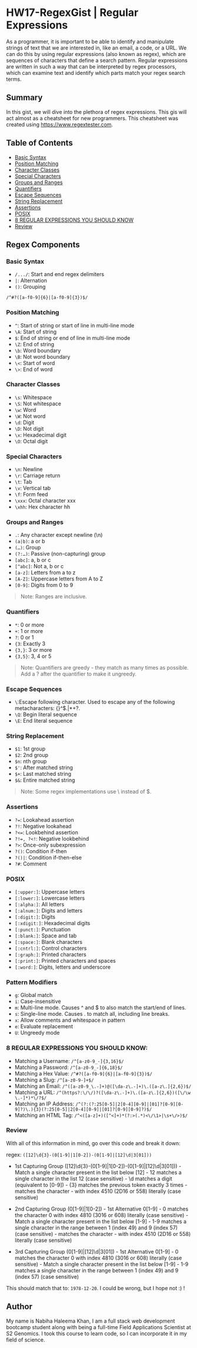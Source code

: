 # HW17-RegexGist | Regular Expressions

As a programmer, it is important to be able to identify and manipulate strings of text that we are interested in, like an email, a code, or a URL. We can do this by using regular expressions (also known as regex), which are sequences of characters that define a search pattern. Regular expressions are written in such a way that can be interpreted by regex processors, which can examine text and identify which parts match your regex search terms.

## Summary

In this gist, we will dive into the plethora of regex expressions. This gis will act almost as a cheatsheet for new programmers. This cheatsheet was created using https://www.regextester.com. 

## Table of Contents

- [Basic Syntax](#basic-syntax)
- [Position Matching](#position-matching)
- [Character Classes](#character-classes)
- [Special Characters](#special-characters)
- [Groups and Ranges](#groups-and-Ranges)
- [Quantifiers](#quantifiers)
- [Escape Sequences](#escape-sequences)
- [String Replacement](#string-replacement)
- [Assertions](#assertions)
- [POSIX](#POSIX)
- [8 REGULAR EXPRESSIONS YOU SHOULD KNOW](#8-regular-expressions-you-should-know)
- [Review](#review)

## Regex Components

### Basic Syntax

- `/.../`: Start and end regex delimiters
- `|`: Alternation
- `()`: Grouping

`/^#?([a-f0-9]{6}|[a-f0-9]{3})$/`

### Position Matching

- `^`: Start of string or start of line in multi-line mode
- `\A`: Start of string
- `$`: End of string or end of line in multi-line mode
- `\Z`: End of string
- `\b`: Word boundary
- `\B`: Not word boundary
- `\<`: Start of word
- `\>`: End of word

### Character Classes

- `\s`: Whitespace
- `\S`: Not whitespace
- `\w`: Word
- `\W`: Not word
- `\d`: Digit
- `\D`: Not digit
- `\x`: Hexade­cimal digit
- `\O`: Octal digit

### Special Characters

- `\n`: Newline
- `\r`: Carriage return
- `\t`: Tab
- `\v`: Vertical tab
- `\f`: Form feed
- `\xxx`: Octal character xxx
- `\xhh`: Hex character hh


### Groups and Ranges

- `.`: Any character except newline (\n)
- `(a|b)`: a or b
- `(…)`: Group
- `(?:…)`: Passive (non-c­apt­uring) group
- `[abc]`: a, b or c
- `[^abc]`: Not a, b or c
- `[a-z]`: Letters from a to z
- `[A-Z]`: Uppercase letters from A to Z
- `[0-9]`: Digits from 0 to 9

> Note: Ranges are inclusive.

### Quantifiers

- `*`: 0 or more
- `+`: 1 or more
- `?`: 0 or 1
- `{3`: Exactly 3
- `{3,}`: 3 or more
- `{3,5}`: 3, 4 or 5

> Note: Quantifiers are greedy - they match as many times as possible. Add a ? after the quantifier to make it ungreedy.


### Escape Sequences

- `\`:Escape following character. Used to escape any of the following metacharacters: {}[]()^$.|*+?\.
- `\Q`: Begin literal sequence
- `\E`: End literal sequence


### String Replacement

- `$1`: 1st group
- `$2`: 2nd group
- `$n`: nth group
- `$'`: After matched string
- `$+`: Last matched string
- `$&`: Entire matched string

> Note: Some regex implem­ent­ations use \ instead of $.


### Assertions

- `?=`: Lookahead assertion
- `?!`: Negative lookahead
- `?<=`: Lookbehind assertion
- ``?!=, ?<!``: Negative lookbehind
- `?>`: Once-only subexp­ression
- `?()`: Condition if-then
- `?()|`: Condition if-then-else
- `?#`: Comment


### POSIX

- `[:upper:]`: Uppercase letters
- `[:lower:]`: Lowercase letters
- `[:alpha:]`: All letters
- `[:alnum:]`: Digits and letters
- `[:digit:]`: Digits
- `[:xdigit:]`: Hexade­cimal digits
- `[:punct:]`: Punctu­ation
- `[:blank:]`: Space and tab
- `[:space:]`: Blank characters
- `[:cntrl:]`: Control characters
- `[:graph:]`: Printed characters
- `[:print:]`: Printed characters and spaces
- `[:word:]`: Digits, letters and underscore


### Pattern Modifiers

- `g`: Global match
- `i`: Case-i­nse­nsitive
- `m`: Multi-line mode. Causes ^ and $ to also match the start/end of lines.
- `s`: Single-line mode. Causes . to match all, including line breaks.
- `x`: Allow comments and whitespace in pattern
- `e`: Evaluate replac­ement
- `U`: Ungreedy mode

### 8 REGULAR EXPRESSIONS YOU SHOULD KNOW:

- Matching a Username: `/^[a-z0-9_-]{3,16}$/`
- Matching a Password: `/^[a-z0-9_-]{6,18}$/`
- Matching a Hex Value: `/^#?([a-f0-9]{6}|[a-f0-9]{3})$/`
- Matching a Slug: `/^[a-z0-9-]+$/`
- Matching an Email: `/^([a-z0-9_\.-]+)@([\da-z\.-]+)\.([a-z\.]{2,6})$/`
- Matching a URL: `/^(https?:\/\/)?([\da-z\.-]+)\.([a-z\.]{2,6})([\/\w \.-]*)*\/?$/`
- Matching an IP Address: `/^(?:(?:25[0-5]|2[0-4][0-9]|[01]?[0-9][0-9]?)\.){3}(?:25[0-5]|2[0-4][0-9]|[01]?[0-9][0-9]?)$/`
- Matching an HTML Tag: `/^<([a-z]+)([^<]+)*(?:>(.*)<\/\1>|\s+\/>)$/`

### Review

With all of this information in mind, go over this code and break it down:

regex: `([12]\d{3}-(0[1-9]|1[0-2])-(0[1-9]|[12]\d|3[01]))`


-   1st Capturing Group ([12]\d{3}-(0[1-9]|1[0-2])-(0[1-9]|[12]\d|3[01]))
        - Match a single character present in the list below [12]
        - 12 matches a single character in the list 12 (case sensitive)
        - \d matches a digit (equivalent to [0-9])
        - {3} matches the previous token exactly 3 times
        - matches the character - with index 4510 (2D16 or 558) literally (case sensitive)

-   2nd Capturing Group (0[1-9]|1[0-2])
        - 1st Alternative 0[1-9]
        - 0 matches the character 0 with index 4810 (3016 or 608) literally (case sensitive)
        - Match a single character present in the list below [1-9]
        - 1-9 matches a single character in the range between 1 (index 49) and 9 (index 57) (case sensitive)
        - matches the character - with index 4510 (2D16 or 558) literally (case sensitive)

-   3rd Capturing Group (0[1-9]|[12]\d|3[01])
        - 1st Alternative 0[1-9]
        - 0 matches the character 0 with index 4810 (3016 or 608) literally (case sensitive)
        - Match a single character present in the list below [1-9]
        - 1-9 matches a single character in the range between 1 (index 49) and 9 (index 57) (case sensitive) 

This should match that to: `1978-12-20`. I could be wrong, but I hope not :) !

## Author

My name is Nabiha Haleema Khan, I am a full stack web development bootcamp student along with being a full-time Field Applications Scientist at S2 Genomics. I took this course to learn code, so I can incorporate it in my field of science. 